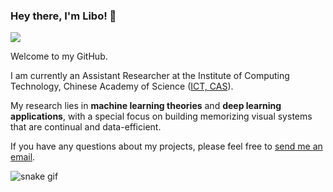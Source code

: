 ### Hey there, I'm Libo! 🤗

[![](https://img.shields.io/badge/Homepage-blue?&style=flat-square&logo=googlechrome&logoColor=white)](https://libo-huang.github.io/)

Welcome to my GitHub. 

I am currently an Assistant Researcher at the Institute of Computing Technology, Chinese Academy of Science ([ICT, CAS](http://www.ict.ac.cn/)).

My research lies in **machine learning theories** and **deep learning applications**, with a special focus on building memorizing visual systems that are continual and data-efficient. 

If you have any questions about my projects, please feel free to [send me an email](mailto:www.huanglibo@gmail.com).




![snake gif](https://github.com/libo-huang/libo-huang/blob/output/github-contribution-grid-snake.gif)
